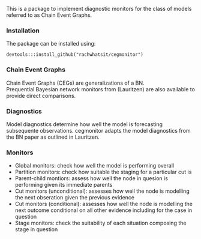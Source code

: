 This is a package to implement diagnostic monitors for the class of models referred to as Chain Event Graphs. 

### Installation

The package can be installed using: 
```{r}
devtools:::install_github("rachwhatsit/cegmonitor")
```

### Chain Event Graphs 

Chain Event Graphs (CEGs) are generalizations of a BN.  
Prequential Bayesian network monitors from (Lauritzen) are also available to provide direct comparisons.


### Diagnostics 

Model diagnostics determine how well the model is forecasting subsequente observations. cegmonitor adapts the model diagnostics from the BN paper as outlined in Lauritzen. 
 
 
### Monitors 

- Global monitors: check how well the model is performing overall 
- Partition monitors: check how suitable the staging for a particular cut is 
- Parent-child montiors: assess how well the node in quesion is performing given its immediate parents 
- Cut monitors (unconditional): assesses how well the node is modelling the next obseration given the previous evidence 
- Cut monitors (conditional): assesses how well the node is modelling the next outcome conditional on all other evidence including for the case in question 
- Stage monitors: check the suitability of each situation composing the stage in question 


